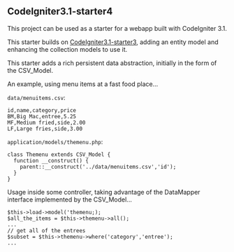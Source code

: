 ## CodeIgniter3.1-starter4

This project can be used as a starter for a webapp built with CodeIgniter 3.1.

This starter builds on [CodeIgniter3.1-starter3](https://github.com/jedi-academy/CodeIgniter3.1-starter3),
adding an entity model and enhancing the collection models to use it.

This starter adds a rich persistent data abstraction, initially in the form
of the CSV_Model.

An example, using menu items at a fast food place...

`data/menuitems.csv`:

    id,name,category,price
    BM,Big Mac,entree,5.25
    MF,Medium fried,side,2.00
    LF,Large fries,side,3.00

`application/models/themenu.php`:

    class Themenu extends CSV_Model {
      function __construct() {
        parent::__construct('../data/menuitems.csv','id');
      }
    }

Usage inside some controller, taking advantage of the DataMapper interface
implemented by the CSV_Model...

    $this->load->model('themenu;);
    $all_the_items = $this->themenu->all();
    ...
    // get all of the entrees
    $subset = $this->themenu->where('category','entree');
    ...
	
